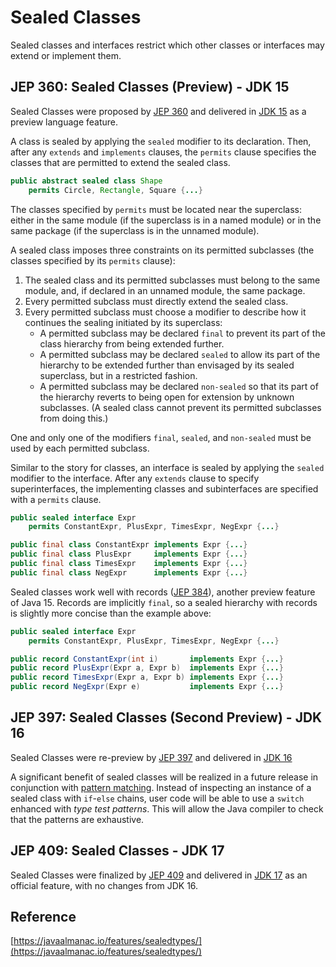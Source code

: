 # Sealed Classes

Sealed classes and interfaces restrict which other classes or interfaces may extend or implement them. 

## JEP 360: Sealed Classes (Preview) - JDK 15

Sealed Classes were proposed by [JEP 360](https://openjdk.java.net/jeps/360) and delivered in [JDK 15](https://openjdk.java.net/projects/jdk/15) as a preview language feature.

A class is sealed by applying the `sealed` modifier to its declaration. Then, after any `extends` and `implements` clauses, the `permits` clause specifies the classes that are permitted to extend the sealed class.

```java
public abstract sealed class Shape
    permits Circle, Rectangle, Square {...}
```

The classes specified by `permits` must be located near the superclass: either in the same module (if the superclass is in a named module) or in the same package (if the superclass is in the unnamed module).

A sealed class imposes three constraints on its permitted subclasses (the classes specified by its `permits` clause):

1. The sealed class and its permitted subclasses must belong to the same module, and, if declared in an unnamed module, the same package.
2. Every permitted subclass must directly extend the sealed class.
3. Every permitted subclass must choose a modifier to describe how it continues the sealing initiated by its superclass:
   * A permitted subclass may be declared `final` to prevent its part of the class hierarchy from being extended further.
   * A permitted subclass may be declared `sealed` to allow its part of the hierarchy to be extended further than envisaged by its sealed superclass, but in a restricted fashion.
   * A permitted subclass may be declared `non-sealed` so that its part of the hierarchy reverts to being open for extension by unknown subclasses. (A sealed class cannot prevent its permitted subclasses from doing this.)

One and only one of the modifiers `final`, `sealed`, and `non-sealed` must be used by each permitted subclass.

Similar to the story for classes, an interface is sealed by applying the `sealed` modifier to the interface. After any `extends` clause to specify superinterfaces, the implementing classes and subinterfaces are specified with a `permits` clause.

```java
public sealed interface Expr
    permits ConstantExpr, PlusExpr, TimesExpr, NegExpr {...}

public final class ConstantExpr implements Expr {...}
public final class PlusExpr     implements Expr {...}
public final class TimesExpr    implements Expr {...}
public final class NegExpr      implements Expr {...}
```

Sealed classes work well with records ([JEP 384](https://openjdk.java.net/jeps/384)), another preview feature of Java 15. Records are implicitly `final`, so a sealed hierarchy with records is slightly more concise than the example above:

```java
public sealed interface Expr
    permits ConstantExpr, PlusExpr, TimesExpr, NegExpr {...}

public record ConstantExpr(int i)       implements Expr {...}
public record PlusExpr(Expr a, Expr b)  implements Expr {...}
public record TimesExpr(Expr a, Expr b) implements Expr {...}
public record NegExpr(Expr e)           implements Expr {...}
```

## JEP 397: Sealed Classes (Second Preview) - JDK 16

Sealed Classes were re-preview by [JEP 397](https://openjdk.java.net/jeps/397) and delivered in [JDK 16](https://openjdk.java.net/projects/jdk/16)

A significant benefit of sealed classes will be realized in a future release in conjunction with [pattern matching](https://cr.openjdk.java.net/~briangoetz/amber/pattern-match.html). Instead of inspecting an instance of a sealed class with `if`-`else` chains, user code will be able to use a `switch` enhanced with *type test patterns*. This will allow the Java compiler to check that the patterns are exhaustive.

## JEP 409: Sealed Classes - JDK 17

Sealed Classes were finalized by [JEP 409](https://openjdk.java.net/jeps/409) and delivered in [JDK 17](https://openjdk.java.net/projects/jdk/17) as an official feature, with no changes from JDK 16.

## Reference

[https://javaalmanac.io/features/sealedtypes/](https://javaalmanac.io/features/sealedtypes/)